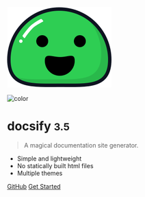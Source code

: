 <!-- _coverpage.md -->

![logo](_media/icon.svg)

<!-- background image -->



<!-- background color -->

![color](#f0f0f0)

# docsify <small>3.5</small>

> A magical documentation site generator.

- Simple and lightweight
- No statically built html files
- Multiple themes

[GitHub](https://github.com/docsifyjs/docsify/)
[Get Started](./README.me)